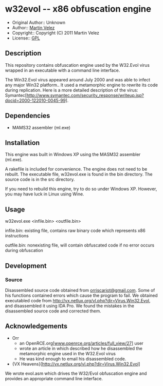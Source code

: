 # w32evol -- x86 obfuscation engine

* Original Author:: Unknown
* Author:: [Martin Velez](http://www.martinvelez.com)
* Copyright:: Copyright (C) 2011 Martin Velez
* License:: [GPL](http://http://www.gnu.org/copyleft/gpl.html)

## Description 

This repository contains obfuscation engine used by the W32.Evol virus wrapped
in an executable with a command line interface.

The Win32.Evol virus appeared around July 2000 and was able to infect any major
Win32 platform..  It used a metamorphic engine to rewrite its code during
replication.  Here is a more detailed description of the virus: 
Symantec[http://www.symantec.com/security_response/writeup.jsp?docid=2000-122010-0045-99].

## Dependencies

* MAMS32 assembler (ml.exe) 

## Installation
This engine was built in Windows XP using the MASM32 assembler (ml.exe).

A rakefile is included for convenience.  The engine does not need to be 
rebuilt.  The executable file, w32evol.exe is found in the bin directory.
The source code is in the src directory.

If you need to rebuild this engine, try to do so under Windows XP.  However, 
you may have luck in Linux using Wine.

## Usage
 w32evol.exe <infile.bin> <outfile.bin>

infile.bin: existing file, contains raw binary code which represents x86 
instructions

outfile.bin: nonexisting file, will contain obfuscated code if no error occurs 
during obfuscation

## Development
### Source 
Disassembled source code obtained from orriscariot@gmail.com.  Some of his
functions contained errors which cause the program to fail.  We obtained
executabled code from http://vx.netlux.org/vl.php?dir=Virus.Win32.Evol, 
and disassembled it using IDA Pro.  We found the mistakes in the 
disassembled source code and corrected them.

## Acknowledgements
* Orr
  * an OpenRCE.org[www.openrce.org/articles/full_view/27] user
  * wrote an article in which described how he disassembled the metamorphic 
    engine used in the W32.Evol virus
  * He  was kind enough to email his disassembled code.  
* {VX Heavens}[http://vx.netlux.org/vl.php?dir=Virus.Win32.Evol]


We wrote evol.asm which drives the W32/Evol obfuscation engine and provides
an appropriate command line interface.

